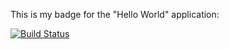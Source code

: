 This is my badge for the "Hello World" application:

[![Build Status](https://travis-ci.org/geos59/HelloWorld.svg?branch=master)](https://travis-ci.org/geos59/HelloWorld)

